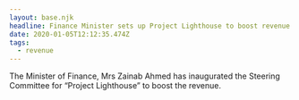 ```yaml
---
layout: base.njk
headline: Finance Minister sets up Project Lighthouse to boost revenue
date: 2020-01-05T12:12:35.474Z
tags:
  - revenue
---
```

The Minister of Finance, Mrs Zainab Ahmed has inaugurated the Steering Committee for “Project Lighthouse” to boost the revenue.